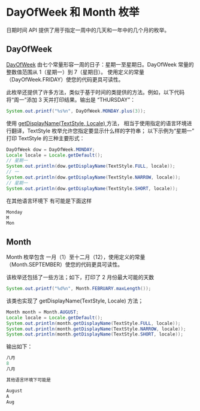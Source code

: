 # DayOfWeek 和 Month 枚举

日期时间 API 提供了用于指定一周中的几天和一年中的几个月的枚举。

## DayOfWeek

[DayOfWeek](https://docs.oracle.com/javase/8/docs/api/java/time/DayOfWeek.html)
由七个常量形容一周的日子：星期一至星期日。DayOfWeek 常量的整数值范围从 1（星期一）到 7（星期日）。
使用定义的常量（DayOfWeek.FRIDAY）使您的代码更具可读性。

此枚举还提供了许多方法，类似于基于时间的类提供的方法。例如，以下代码将“周一”添加 3 天并打印结果。输出是 “THURSDAY”：

```java
System.out.printf("%s%n", DayOfWeek.MONDAY.plus(3));
```

使用  [getDisplayName(TextStyle, Locale) ](https://docs.oracle.com/javase/8/docs/api/java/time/DayOfWeek.html#getDisplayName-java.time.format.TextStyle-java.util.Locale-) 方法，
相当于使用指定的语言环境进行翻译，TextStyle 枚举允许您指定要显示什么样的字符串；
以下示例为“星期一” 打印 TextStyle 的三种主要形式：

```java
DayOfWeek dow = DayOfWeek.MONDAY;
Locale locale = Locale.getDefault();
// 星期一
System.out.println(dow.getDisplayName(TextStyle.FULL, locale));
// 一
System.out.println(dow.getDisplayName(TextStyle.NARROW, locale));
// 星期一
System.out.println(dow.getDisplayName(TextStyle.SHORT, locale));
```
在其他语言环境下 有可能是下面这样

```java
Monday
M
Mon
```
## Month

Month 枚举包含 一月（1）至十二月（12），使用定义的常量（Month.SEPTEMBER）使您的代码更具可读性。

该枚举还包括了一些方法；如下，打印了 2 月份最大可能的天数

```java
System.out.printf("%d%n", Month.FEBRUARY.maxLength());
```

该类也实现了 getDisplayName(TextStyle, Locale) 方法；

```java
Month month = Month.AUGUST;
Locale locale = Locale.getDefault();
System.out.println(month.getDisplayName(TextStyle.FULL, locale));
System.out.println(month.getDisplayName(TextStyle.NARROW, locale));
System.out.println(month.getDisplayName(TextStyle.SHORT, locale));
```
输出如下：

```java
八月
8
八月

其他语言环境下可能是

August
A
Aug
```
